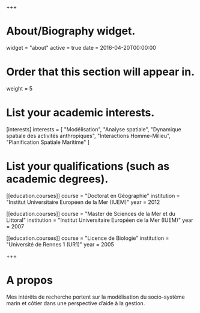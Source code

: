 +++
# About/Biography widget.
widget = "about"
active = true
date = 2016-04-20T00:00:00

# Order that this section will appear in.
weight = 5

# List your academic interests.
[interests]
  interests = [
    "Modélisation",
    "Analyse spatiale",
    "Dynamique spatiale des activités anthropiques",
    "Interactions Homme-Milieu",
    "Planification Spatiale Maritime"
  ]

# List your qualifications (such as academic degrees).
[[education.courses]]
  course = "Doctorat en Géographie"
  institution = "Institut Universitaire Européen de la Mer (IUEM)"
  year = 2012

[[education.courses]]
  course = "Master de Sciences de la Mer et du Littoral"
  institution = "Institut Universitaire Européen de la Mer (IUEM)"
  year = 2007

[[education.courses]]
  course = "Licence de Biologie"
  institution = "Université de Rennes 1 (UR1)"
  year = 2005
 
+++

# A propos

Mes intérêts de recherche portent sur la modélisation du socio-système marin et côtier dans une perspective d’aide à la gestion.
